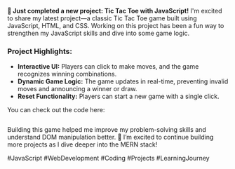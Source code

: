 <!-- @format -->

**🌟 Just completed a new project: Tic Tac Toe with JavaScript!**
I'm excited to share my latest project—a classic Tic Tac Toe game built using JavaScript, HTML, and CSS. Working on this project has been a fun way to strengthen my JavaScript skills and dive into some game logic.

### Project Highlights:

- **Interactive UI:** Players can click to make moves, and the game recognizes winning combinations.
- **Dynamic Game Logic:** The game updates in real-time, preventing invalid moves and announcing a winner or draw.
- **Reset Functionality:** Players can start a new game with a single click.

You can check out the code here:

```

```

Building this game helped me improve my problem-solving skills and understand DOM manipulation better. 🎉
I’m excited to continue building more projects as I dive deeper into the MERN stack!

#JavaScript #WebDevelopment #Coding #Projects #LearningJourney
